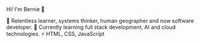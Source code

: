 Hi! I'm Bernie 👋 

🌱 Relentless learner, systems thinker, human geographer and now software developer. 
🔭 Currently learning full stack development, AI and cloud technologies.
⚡  HTML, CSS, JavaScript

<!--
**bernie-em/bernie-em** is a ✨ _special_ ✨ repository because its `README.md` (this file) appears on your GitHub profile.

Here are some ideas to get you started:

- 🔭 I’m currently working on ...
- 🌱 I’m currently learning AI & cloud software development.
- 👯 I’m looking to collaborate on ...
- 🤔 I’m looking for help with ...
- 💬 Ask me about ...
- 📫 How to reach me: ...
- 😄 Pronouns: ...
- ⚡ Fun fact: ...
-->
